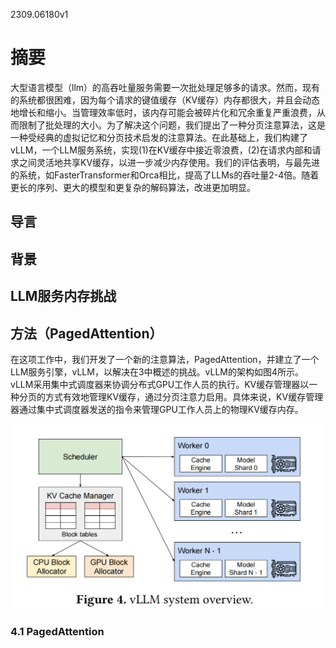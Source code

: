 2309.06180v1

# 摘要

大型语言模型（llm）的高吞吐量服务需要一次批处理足够多的请求。然而，现有的系统都很困难，因为每个请求的键值缓存（KV缓存）内存都很大，并且会动态地增长和缩小。当管理效率低时，该内存可能会被碎片化和冗余重复严重浪费，从而限制了批处理的大小。为了解决这个问题，我们提出了一种分页注意算法，这是一种受经典的虚拟记忆和分页技术启发的注意算法。在此基础上，我们构建了vLLM，一个LLM服务系统，实现(1)在KV缓存中接近零浪费，(2)在请求内部和请求之间灵活地共享KV缓存，以进一步减少内存使用。我们的评估表明，与最先进的系统，如FasterTransformer和Orca相比，提高了LLMs的吞吐量2-4倍。随着更长的序列、更大的模型和更复杂的解码算法，改进更加明显。

## 导言

## 背景

## LLM服务内存挑战

## 方法（PagedAttention）

在这项工作中，我们开发了一个新的注意算法，PagedAttention，并建立了一个LLM服务引擎，vLLM，以解决在3中概述的挑战。vLLM的架构如图4所示。vLLM采用集中式调度器来协调分布式GPU工作人员的执行。KV缓存管理器以一种分页的方式有效地管理KV缓存，通过分页注意力启用。具体来说，KV缓存管理器通过集中式调度器发送的指令来管理GPU工作人员上的物理KV缓存内存。

![image.png](Efficient+Memory+Management+for+Large+Language+Model+Serving+with+PagedAttention/image.png)

### 4.1 PagedAttention

